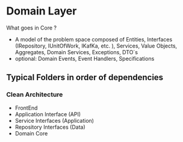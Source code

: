 # Domain Layer  
  
What goes in Core ?

- A model of the problem space composed of Entities, Interfaces (IRepository, IUnitOfWork, IKafKa, etc. ), Services, Value Objects, Aggregates, Domain Services, Exceptions, DTO´s
- optional: Domain Events, Event Handlers, Specifications

## Typical Folders in order of dependencies

### Clean Architecture

- FrontEnd
- Application Interface (API)
- Service Interfaces (Application)
- Repository Interfaces (Data)
- Domain Core
